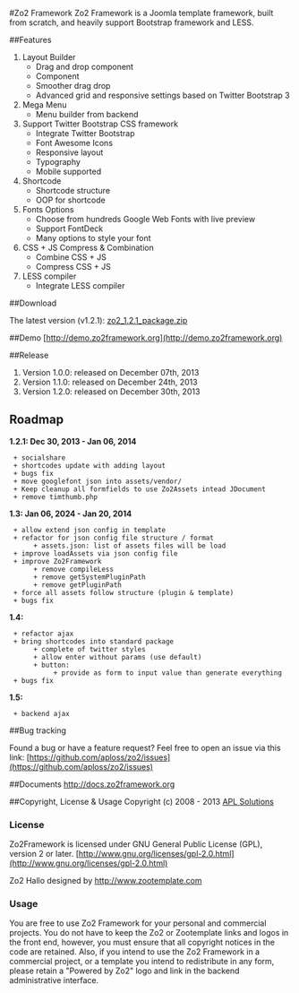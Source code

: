 #Zo2 Framework
Zo2 Framework is a Joomla template framework, built from scratch, and heavily support Bootstrap framework and LESS.

##Features

1. Layout Builder
	+ Drag and drop component
	+ Component
	+ Smoother drag drop
	+ Advanced grid and responsive settings based on Twitter Bootstrap 3
2. Mega Menu
	+ Menu builder from backend
3. Support Twitter Bootstrap CSS framework
	+ Integrate Twitter Bootstrap
	+ Font Awesome Icons
	+ Responsive layout
	+ Typography
	+ Mobile supported
4. Shortcode
	+ Shortcode structure
	+ OOP for shortcode
5. Fonts Options
	+ Choose from hundreds Google Web Fonts with live preview
	+ Support FontDeck
	+ Many options to style your font
6. CSS + JS Compress & Combination
	+ Combine CSS + JS
	+ Compress CSS + JS	
7. LESS compiler
	+ Integrate LESS compiler


##Download

The latest version 
(v1.2.1): [zo2_1.2.1_package.zip](http://download.zootemplate.com/download/52a6e858f355772e7a0000f5/zo2_package_1.2.1.zip)

##Demo
[http://demo.zo2framework.org](http://demo.zo2framework.org)

##Release
1. Version 1.0.0: released on December 07th, 2013
2. Version 1.1.0: released on December 24th, 2013
3. Version 1.2.0: released on December 30th, 2013

## Roadmap

**1.2.1: Dec 30, 2013 - Jan 06, 2014**

     + socialshare
     + shortcodes update with adding layout
     + bugs fix
     + move googlefont json into assets/vendor/
     + Keep cleanup all formfields to use Zo2Assets intead JDocument
     + remove timthumb.php
     
**1.3: Jan 06, 2024 - Jan 20, 2014**

     + allow extend json config in template
     + refactor for json config file structure / format
          + assets.json: list of assets files will be load          
     + improve loadAssets via json config file
     + improve Zo2Framework
          + remove compileLess
          + remove getSystemPluginPath
          + remove getPluginPath          
     + force all assets follow structure (plugin & template)
     + bugs fix
     
**1.4:**

     + refactor ajax
     + bring shortcodes into standard package
          + complete of twitter styles
          + allow enter without params (use default)
          + button:
               + provide as form to input value than generate everything
     + bugs fix
     
**1.5:**

     + backend ajax

##Bug tracking

Found a bug or have a feature request? Feel free to open an issue via this link:
[https://github.com/aploss/zo2/issues](https://github.com/aploss/zo2/issues)

##Documents
http://docs.zo2framework.org

##Copyright, License & Usage
Copyright (c) 2008 - 2013 [APL Solutions](http://apl.vn)

### License
Zo2Framework is licensed under GNU General Public License (GPL), version 2 or later.
[http://www.gnu.org/licenses/gpl-2.0.html](http://www.gnu.org/licenses/gpl-2.0.html)

Zo2 Hallo designed by http://www.zootemplate.com

### Usage
You are free to use Zo2 Framework for your personal and commercial projects. You do not have to keep the Zo2 or Zootemplate links and logos in the front end, however, you must ensure that all copyright notices in the code are retained. Also, if you intend to use the Zo2 Framework in a commercial project, or a template you intend to redistribute in any form, please retain a "Powered by Zo2" logo and link in the backend administrative interface.
